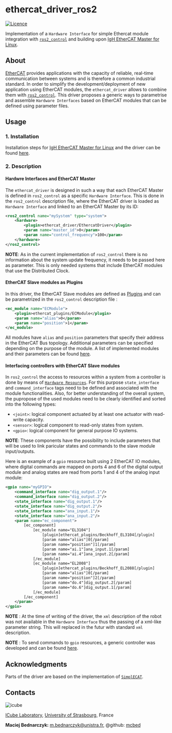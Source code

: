 # ethercat_driver_ros2
[![Licence](https://img.shields.io/badge/License-Apache%202.0-blue.svg)](https://opensource.org/licenses/Apache-2.0)

Implementation of a `Hardware Interface` for simple Ethercat module integration with [`ros2_control`](https://github.com/ros-controls/ros2_control) and building upon [IgH EtherCAT Master for Linux](https://etherlab.org/en/ethercat/).

## About
[EtherCAT](https://www.ethercat.org/default.htm) provides applications with the capacity of reliable, real-time communication between systems and is therefore a common industrial standard. In order to simplify the development/deployment of new application using EtherCAT modules, the `ethercat_driver` allows to combine them with [`ros2_control`](https://github.com/ros-controls/ros2_control). This driver proposes a generic ways to parametrise and assemble `Hardware Interfaces` based on EtherCAT modules that can be defined using parameter files.

## Usage
### 1. Installation
Installation steps for [IgH EtherCAT Master for Linux](https://etherlab.org/en/ethercat/) and the driver can be found [here](INSTALL.md).

### 2. Description
#### Hardwre Interfaces and EtherCAT Master
The `ethercat_driver` is designed in such a way that each EtherCAT Master is defined in `ros2_control` as a specific `Hardware Interface`. This is done in the `ros2_control` description file, where the EtherCAT driver is loaded as `Hardware Interface` and linked to an EtherCAT Master by its ID:
```xml
<ros2_control name="mySystem" type="system">
    <hardware>
        <plugin>ethercat_driver/EthercatDriver</plugin>
        <param name="master_id">0</param>
        <param name="control_frequency">100</param>
    </hardware>
</ros2_control>
```
**NOTE**: As in the current implementation of `ros2_control` there is no information about the system update frequency, it needs to be passed here as parameter. This is only needed systems that include EtherCAT modules that use the Distributed Clock.

#### EtherCAT Slave modules as Plugins
In this driver, the EtherCAT Slave modules are defined as [Plugins](https://docs.ros.org/en/foxy/Tutorials/Pluginlib.html) and can be parametrized in the `ros2_control` description file :
```xml
<ec_module name="ECModule">
    <plugin>ethercat_plugins/ECModule</plugin>
    <param name="alias">0</param>
    <param name="position">1</param>
</ec_module>
```
All modules have `alias` and `position` parameters that specify their address in the EtherCAT Bus topology. Additional parameters can be specified depending on the purpose of the module. A list of implemented modules and their parameters can be found [here](ethercat_plugins/available_plugins.md).

#### Interfacing controllers with EtherCAT Slave modules
In `ros2_control` the access to resources within a system from a controller is done by means of [`Hardware Resources`](https://github.com/ros-controls/roadmap/blob/master/design_drafts/hardware_access.md). For this purpose `state_interface` and `command_interface` tags need to be defined and associated with the module functionalities.
Also, for better understanding of the overall system, the pupropose of the used modules need to be clearly identified and sorted into the following types:
- `<joint>`: logical component actuated by at least one actuator with read-write capacity.
- `<sensor>`: logical component to read-only states from system.
- `<gpio>`: logical component for general purpose IO systems.

**NOTE**: These components have the possibility to include parameters that will be used to link paricular states and commands to the slave module input/outputs.

Here is an example of a `gpio` resource built using 2 EtherCAT IO modules, where digital commands are mapped on ports 4 and 6 of the digital output module and analog states are read from ports 1 and 4 of the analog input module:
```xml
<gpio name="myGPIO">
    <command_interface name="dig_output.1"/>
    <command_interface name="dig_output.2"/>
    <state_interface name="dig_output.1"/>
    <state_interface name="dig_output.2"/>
    <state_interface name="ana_input.1"/>
    <state_interface name="ana_input.2"/>
    <param name="ec_component">
        [ec_component]
            [ec_module name="EL3104"]
                [plugin]ethercat_plugins/Beckhoff_EL3104[/plugin]
                [param name="alias"]0[/param]
                [param name="position"]1[/param]
                [param name="ai.1"]ana_input.1[/param]
                [param name="ai.4"]ana_input.2[/param]
            [/ec_module]
            [ec_module name="EL2008"]
                [plugin]ethercat_plugins/Beckhoff_EL2088[/plugin]
                [param name="alias"]0[/param]
                [param name="position"]2[/param]
                [param name="do.4"]dig_output.2[/param]
                [param name="do.6"]dig_output.1[/param]
            [/ec_module]
        [/ec_component]
    </param>
</gpio>
```
**NOTE** : At the time of writing of the driver, the `xml` description of the robot was not available in the `Hardware Interface` thus the passing of a xml-like parameter string. This will replaced in the futur with standard `xml` description.

**NOTE** : To send commands to `gpio` resources, a generic controller was developed and can be found [here](https://github.com/mcbed/ros2_controllers/tree/gpio_controllers).

## Acknowledgments
Parts of the driver are based on the implementation of [`SimplECAT`](https://bitbucket.org/bsoe/simplecat/src/master/).

## Contacts ##
![icube](https://icube.unistra.fr/fileadmin/templates/DUN/icube/images/logo.png)

[ICube Laboratory](https://plateforme.icube.unistra.fr), [University of Strasbourg](https://www.unistra.fr/), France

__Maciej Bednarczyk:__ [m.bednarczyk@unistra.fr](mailto:m.bednarczyk@unistra.fr), @github: [mcbed](mailto:macbednarczyk@gmail.com)
